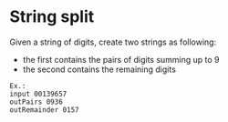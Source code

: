 # String split

Given a string of digits, create two strings as following:
- the first contains the pairs of digits summing up to 9
- the second contains the remaining digits

```
Ex.:
input 00139657
outPairs 0936
outRemainder 0157
```
